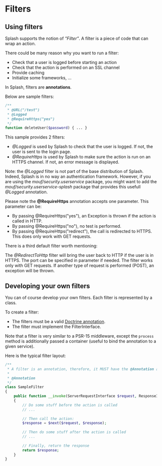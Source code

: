 Filters
=======

Using filters
-------------

Splash supports the notion of _"Filter"_. A filter is a piece of code that can wrap an action.

There could be many reason why you want to run a filter:

 - Check that a user is logged before starting an action
 - Check that the action is performed on an SSL channel
 - Provide caching
 - Initialize some frameworks, ...

In Splash, filters are **annotations**.

Below are sample filters:

```php
/**
 * @URL("/test")
 * @Logged
 * @RequireHttps("yes")
 */
function deleteUser($password) { ... }
```

This sample provides 2 filters:

 - *@Logged* is used by Splash to check that the user is logged. If not, the user is sent to the login page.
 - *@RequireHttps* is used by Splash to make sure the action is run on an HTTPS channel. If not, an error message is displayed.

Note: the *@Logged* filter is not part of the base distribution of Splash. Indeed, Splash is in no way an authentication framework.
However, if you are using the _mouf/security.userservice_ package, you might want to add the _mouf/security.userservice-splash_ package
that provides this usefull *@Logged* annotation.

Please note the <b>@RequireHttps</b> annotation accepts one parameter. This parameter can be:

- By passing @RequireHttps("yes"), an Exception is thrown if the action is called in HTTP.
- By passing @RequireHttps("no"), no test is performed.
- By passing @RequireHttps("redirect"), the call is redirected to HTTPS. This does only work with GET requests.


There is a third default filter worth mentioning:

The *@RedirectToHttp* filter will bring the user back to HTTP if the user is in HTTPS. The port can be specified in parameter if needed. The filter
works only with GET requests. If another type of request is performed (POST), an exception will be thrown.

Developing your own filters
---------------------------

You can of course develop your own filters.
Each filter is represented by a class.

To create a filter:

 - The filters must be a valid [Doctrine annotation](http://doctrine-orm.readthedocs.io/projects/doctrine-common/en/latest/reference/annotations.html).
 - The filter must implement the  FilterInterface.

Note that a filter is very similar to a PSR-15 middleware, except the `process` method is additionally passed a container (useful to bind the annotation to a given service).

Here is the typical filter layout:

```php
/**
 * A filter is an annotation, therefore, it MUST have the @Annotation annotation.
 *
 * @Annotation
 */
class SampleFilter
{
    public function __invoke(ServerRequestInterface $request, ResponseInterface $response, callable $next, ContainerInterface $container)
    {
        // Do some stuff before the action is called
        // ...
        
        // Then call the action:
        $response = $next($request, $response);
        
        // Then do some stuff after the action is called
        // ...
        
        // Finally, return the response
        return $response;
    }
}
```
